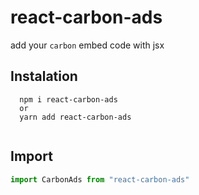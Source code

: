 # react-carbon-ads

add your `carbon` embed code with jsx

## Instalation

````
  npm i react-carbon-ads
  or 
  yarn add react-carbon-ads
  
````
## Import

```js
import CarbonAds from "react-carbon-ads"
```
